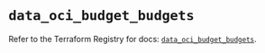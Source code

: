# `data_oci_budget_budgets`

Refer to the Terraform Registry for docs: [`data_oci_budget_budgets`](https://registry.terraform.io/providers/oracle/oci/6.18.0/docs/data-sources/budget_budgets).
